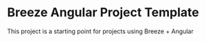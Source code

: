 # Breeze Angular Project Template

This project is a starting point for projects using Breeze + Angular

